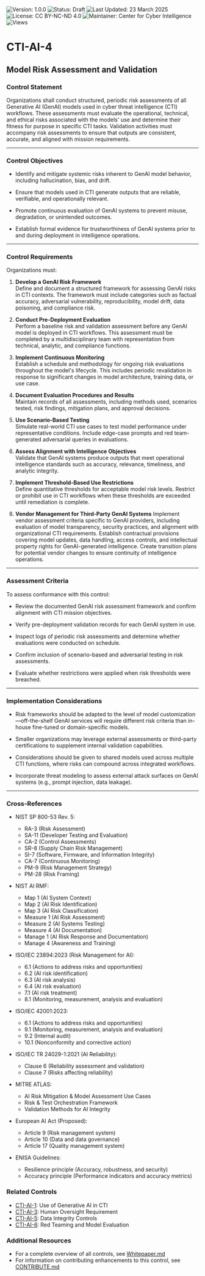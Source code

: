 ![Version: 1.0.0](https://img.shields.io/badge/Version-1.0.0-blue.svg)
![Status: Draft](https://img.shields.io/badge/Status-Draft-orange.svg)
![Last Updated: 23 March 2025](https://img.shields.io/badge/Last_Updated-23_March_2025-teal.svg)
![License: CC BY-NC-ND 4.0](https://img.shields.io/badge/License-CC_BY--NC--ND_4.0-lightgrey.svg)
![Maintainer: Center for Cyber Intelligence](https://img.shields.io/badge/Maintainer-Center_for_Cyber_Intelligence-darkblue.svg)
![Views](https://img.shields.io/github/watchers/centerforcyberintelligence/CTI-AIU?label=Views&style=social)

# CTI-AI-4
## **Model Risk Assessment and Validation**

### **Control Statement**

Organizations shall conduct structured, periodic risk assessments of all Generative AI (GenAI) models used in cyber threat intelligence (CTI) workflows. These assessments must evaluate the operational, technical, and ethical risks associated with the models' use and determine their fitness for purpose in specific CTI tasks. Validation activities must accompany risk assessments to ensure that outputs are consistent, accurate, and aligned with mission requirements.

---

### **Control Objectives**

- Identify and mitigate systemic risks inherent to GenAI model behavior, including hallucination, bias, and drift.
    
- Ensure that models used in CTI generate outputs that are reliable, verifiable, and operationally relevant.
    
- Promote continuous evaluation of GenAI systems to prevent misuse, degradation, or unintended outcomes.
    
- Establish formal evidence for trustworthiness of GenAI systems prior to and during deployment in intelligence operations.
    

---

### **Control Requirements**

Organizations must:

1. **Develop a GenAI Risk Framework**  
    Define and document a structured framework for assessing GenAI risks in CTI contexts. The framework must include categories such as factual accuracy, adversarial vulnerability, reproducibility, model drift, data poisoning, and compliance risk.
    
2. **Conduct Pre-Deployment Evaluation**  
    Perform a baseline risk and validation assessment before any GenAI model is deployed in CTI workflows. This assessment must be completed by a multidisciplinary team with representation from technical, analytic, and compliance functions.
    
3. **Implement Continuous Monitoring**  
    Establish a schedule and methodology for ongoing risk evaluations throughout the model's lifecycle. This includes periodic revalidation in response to significant changes in model architecture, training data, or use case.
    
4. **Document Evaluation Procedures and Results**  
    Maintain records of all assessments, including methods used, scenarios tested, risk findings, mitigation plans, and approval decisions.
    
5. **Use Scenario-Based Testing**  
    Simulate real-world CTI use cases to test model performance under representative conditions. Include edge-case prompts and red team-generated adversarial queries in evaluations.
    
6. **Assess Alignment with Intelligence Objectives**  
    Validate that GenAI systems produce outputs that meet operational intelligence standards such as accuracy, relevance, timeliness, and analytic integrity.
    
7. **Implement Threshold-Based Use Restrictions**  
    Define quantitative thresholds for acceptable model risk levels. Restrict or prohibit use in CTI workflows when these thresholds are exceeded until remediation is complete.

3. **Vendor Management for Third-Party GenAI Systems**
    Implement vendor assessment criteria specific to GenAI providers, including evaluation of model transparency, security practices, and alignment with organizational CTI requirements. Establish contractual provisions covering model updates, data handling, access controls, and intellectual property rights for GenAI-generated intelligence. Create transition plans for potential vendor changes to ensure continuity of intelligence operations.
    

---

### **Assessment Criteria**

To assess conformance with this control:

- Review the documented GenAI risk assessment framework and confirm alignment with CTI mission objectives.
    
- Verify pre-deployment validation records for each GenAI system in use.
    
- Inspect logs of periodic risk assessments and determine whether evaluations were conducted on schedule.
    
- Confirm inclusion of scenario-based and adversarial testing in risk assessments.
    
- Evaluate whether restrictions were applied when risk thresholds were breached.
    

---

### **Implementation Considerations**

- Risk frameworks should be adapted to the level of model customization—off-the-shelf GenAI services will require different risk criteria than in-house fine-tuned or domain-specific models.
    
- Smaller organizations may leverage external assessments or third-party certifications to supplement internal validation capabilities.
    
- Considerations should be given to shared models used across multiple CTI functions, where risks can compound across integrated workflows.
    
- Incorporate threat modeling to assess external attack surfaces on GenAI systems (e.g., prompt injection, data leakage).
    

---

### **Cross-References**

- NIST SP 800-53 Rev. 5:
  - RA-3 (Risk Assessment)
  - SA-11 (Developer Testing and Evaluation)
  - CA-2 (Control Assessments)
  - SR-8 (Supply Chain Risk Management)
  - SI-7 (Software, Firmware, and Information Integrity)
  - CA-7 (Continuous Monitoring)
  - PM-9 (Risk Management Strategy)
  - PM-28 (Risk Framing)

- NIST AI RMF:
  - Map 1 (AI System Context)
  - Map 2 (AI Risk Identification)
  - Map 3 (AI Risk Classification)
  - Measure 1 (AI Risk Assessment)
  - Measure 2 (AI Systems Testing)
  - Measure 4 (AI Documentation)
  - Manage 1 (AI Risk Response and Documentation)
  - Manage 4 (Awareness and Training)

- ISO/IEC 23894:2023 (Risk Management for AI):
  - 6.1 (Actions to address risks and opportunities)
  - 6.2 (AI risk identification)
  - 6.3 (AI risk analysis)
  - 6.4 (AI risk evaluation)
  - 7.1 (AI risk treatment)
  - 8.1 (Monitoring, measurement, analysis and evaluation)

- ISO/IEC 42001:2023:
  - 6.1 (Actions to address risks and opportunities)
  - 9.1 (Monitoring, measurement, analysis and evaluation)
  - 9.2 (Internal audit)
  - 10.1 (Nonconformity and corrective action)

- ISO/IEC TR 24029-1:2021 (AI Reliability):
  - Clause 6 (Reliability assessment and validation)
  - Clause 7 (Risks affecting reliability)

- MITRE ATLAS:
  - AI Risk Mitigation & Model Assessment Use Cases
  - Risk & Test Orchestration Framework
  - Validation Methods for AI Integrity

- European AI Act (Proposed):
  - Article 9 (Risk management system)
  - Article 10 (Data and data governance)
  - Article 17 (Quality management system)

- ENISA Guidelines:
  - Resilience principle (Accuracy, robustness, and security)
  - Accuracy principle (Performance indicators and accuracy metrics)

### **Related Controls**
- [CTI-AI-1](./CTI-AI-1.md): Use of Generative AI in CTI
- [CTI-AI-3](./CTI-AI-3.md): Human Oversight Requirement
- [CTI-AI-5](./CTI-AI-5.md): Data Integrity Controls
- [CTI-AI-6](./CTI-AI-6.md): Red Teaming and Model Evaluation

### **Additional Resources**
- For a complete overview of all controls, see [Whitepaper.md](./Whitepaper.md)
- For information on contributing enhancements to this control, see [CONTRIBUTE.md](./CONTRIBUTE.md)